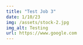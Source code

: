 ```yaml
---
title: "Test Job 3"
date: 1/10/23
img: /assets/stock-2.jpg
img_alt: Testing
url: https://www.google.com
---
```

